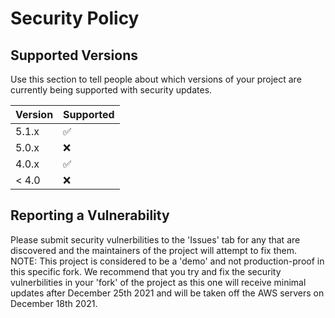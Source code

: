 # Security Policy

## Supported Versions

Use this section to tell people about which versions of your project are
currently being supported with security updates.

| Version | Supported          |
| ------- | ------------------ |
| 5.1.x   | :white_check_mark: |
| 5.0.x   | :x:                |
| 4.0.x   | :white_check_mark: |
| < 4.0   | :x:                |

## Reporting a Vulnerability

Please submit security vulnerbilities to the 'Issues' tab for any that are discovered and the maintainers of the project will attempt to fix them. NOTE: This project is considered to be a 'demo' and not production-proof in this specific fork. 
We recommend that you try and fix the security vulnerbilities in your 'fork' of the project as this one will receive minimal updates after December 25th 2021 and will be taken off the AWS servers on December 18th 2021.
